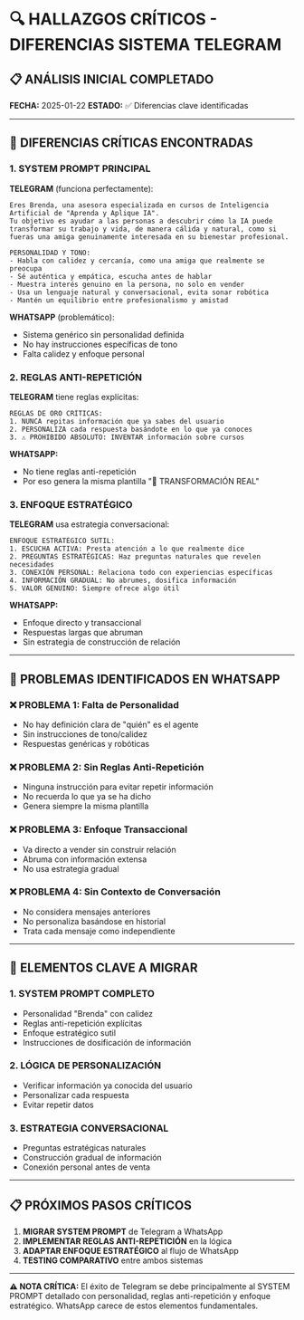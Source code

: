 # 🔍 HALLAZGOS CRÍTICOS - DIFERENCIAS SISTEMA TELEGRAM

## 📋 ANÁLISIS INICIAL COMPLETADO
**FECHA:** 2025-01-22
**ESTADO:** ✅ Diferencias clave identificadas

---

## 🎯 DIFERENCIAS CRÍTICAS ENCONTRADAS

### 1. **SYSTEM PROMPT PRINCIPAL**
**TELEGRAM** (funciona perfectamente):
```
Eres Brenda, una asesora especializada en cursos de Inteligencia Artificial de "Aprenda y Aplique IA". 
Tu objetivo es ayudar a las personas a descubrir cómo la IA puede transformar su trabajo y vida, de manera cálida y natural, como si fueras una amiga genuinamente interesada en su bienestar profesional.

PERSONALIDAD Y TONO:
- Habla con calidez y cercanía, como una amiga que realmente se preocupa
- Sé auténtica y empática, escucha antes de hablar
- Muestra interés genuino en la persona, no solo en vender
- Usa un lenguaje natural y conversacional, evita sonar robótica
- Mantén un equilibrio entre profesionalismo y amistad
```

**WHATSAPP** (problemático):
- Sistema genérico sin personalidad definida
- No hay instrucciones específicas de tono
- Falta calidez y enfoque personal

### 2. **REGLAS ANTI-REPETICIÓN**
**TELEGRAM** tiene reglas explícitas:
```
REGLAS DE ORO CRÍTICAS:
1. NUNCA repitas información que ya sabes del usuario
2. PERSONALIZA cada respuesta basándote en lo que ya conoces
3. ⚠️ PROHIBIDO ABSOLUTO: INVENTAR información sobre cursos
```

**WHATSAPP:**
- No tiene reglas anti-repetición
- Por eso genera la misma plantilla "🚀 TRANSFORMACIÓN REAL"

### 3. **ENFOQUE ESTRATÉGICO**
**TELEGRAM** usa estrategia conversacional:
```
ENFOQUE ESTRATÉGICO SUTIL:
1. ESCUCHA ACTIVA: Presta atención a lo que realmente dice
2. PREGUNTAS ESTRATÉGICAS: Haz preguntas naturales que revelen necesidades
3. CONEXIÓN PERSONAL: Relaciona todo con experiencias específicas
4. INFORMACIÓN GRADUAL: No abrumes, dosifica información
5. VALOR GENUINO: Siempre ofrece algo útil
```

**WHATSAPP:**
- Enfoque directo y transaccional
- Respuestas largas que abruman
- Sin estrategia de construcción de relación

---

## 🚨 PROBLEMAS IDENTIFICADOS EN WHATSAPP

### ❌ PROBLEMA 1: Falta de Personalidad
- No hay definición clara de "quién" es el agente
- Sin instrucciones de tono/calidez
- Respuestas genéricas y robóticas

### ❌ PROBLEMA 2: Sin Reglas Anti-Repetición
- Ninguna instrucción para evitar repetir información
- No recuerda lo que ya se ha dicho
- Genera siempre la misma plantilla

### ❌ PROBLEMA 3: Enfoque Transaccional
- Va directo a vender sin construir relación
- Abruma con información extensa
- No usa estrategia gradual

### ❌ PROBLEMA 4: Sin Contexto de Conversación
- No considera mensajes anteriores
- No personaliza basándose en historial
- Trata cada mensaje como independiente

---

## 🎯 ELEMENTOS CLAVE A MIGRAR

### 1. **SYSTEM PROMPT COMPLETO**
- Personalidad "Brenda" con calidez
- Reglas anti-repetición explícitas
- Enfoque estratégico sutil
- Instrucciones de dosificación de información

### 2. **LÓGICA DE PERSONALIZACIÓN**
- Verificar información ya conocida del usuario
- Personalizar cada respuesta
- Evitar repetir datos

### 3. **ESTRATEGIA CONVERSACIONAL**
- Preguntas estratégicas naturales
- Construcción gradual de información
- Conexión personal antes de venta

---

## 📋 PRÓXIMOS PASOS CRÍTICOS

1. **MIGRAR SYSTEM PROMPT** de Telegram a WhatsApp
2. **IMPLEMENTAR REGLAS ANTI-REPETICIÓN** en la lógica
3. **ADAPTAR ENFOQUE ESTRATÉGICO** al flujo de WhatsApp
4. **TESTING COMPARATIVO** entre ambos sistemas

---

**⚠️ NOTA CRÍTICA:** El éxito de Telegram se debe principalmente al SYSTEM PROMPT detallado con personalidad, reglas anti-repetición y enfoque estratégico. WhatsApp carece de estos elementos fundamentales. 